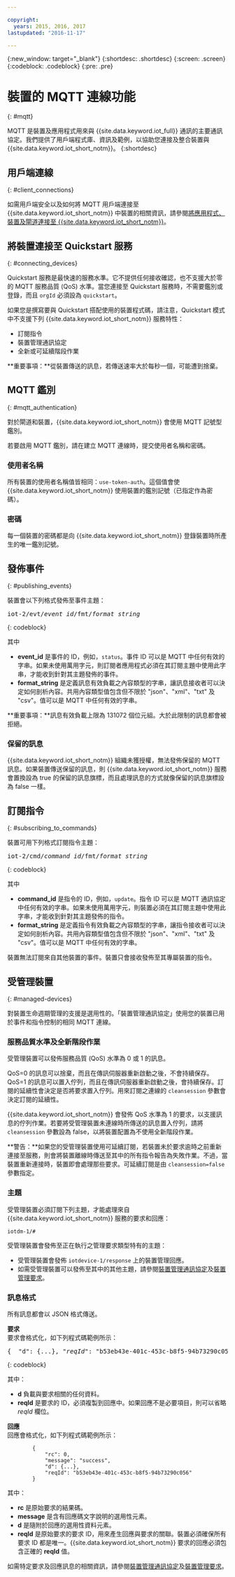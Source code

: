 ```yaml
---

copyright:
  years: 2015, 2016, 2017
lastupdated: "2016-11-17"

---
```


{:new_window: target="_blank"}
{:shortdesc: .shortdesc}
{:screen: .screen}
{:codeblock: .codeblock}
{:pre: .pre}


# 裝置的 MQTT 連線功能
{: #mqtt}

MQTT 是裝置及應用程式用來與 {{site.data.keyword.iot_full}} 通訊的主要通訊協定。我們提供了用戶端程式庫、資訊及範例，以協助您連接及整合裝置與 {{site.data.keyword.iot_short_notm}}。
{:shortdesc}

## 用戶端連線
{: #client_connections}

如需用戶端安全以及如何將 MQTT 用戶端連接至 {{site.data.keyword.iot_short_notm}} 中裝置的相關資訊，請參閱[將應用程式、裝置及閘道連接至 {{site.data.keyword.iot_short_notm}}](../reference/security/connect_devices_apps_gw.html)。


## 將裝置連接至 Quickstart 服務
{: #connecting_devices}

Quickstart 服務是最快速的服務水準。它不提供任何接收確認，也不支援大於零的 MQTT 服務品質 (QoS) 水準。當您連接至 Quickstart 服務時，不需要鑑別或登錄，而且 `orgId` 必須設為 `quickstart`。

如果您是撰寫要與 Quickstart 搭配使用的裝置程式碼，請注意，Quickstart 模式中不支援下列 {{site.data.keyword.iot_short_notm}} 服務特性：

-  訂閱指令
-  裝置管理通訊協定
-  全新或可延續階段作業

**重要事項：**從裝置傳送的訊息，若傳送速率大於每秒一個，可能遭到捨棄。


## MQTT 鑑別
{: #mqtt_authentication}

對於閘道和裝置，{{site.data.keyword.iot_short_notm}} 會使用 MQTT 記號型鑑別。

若要啟用 MQTT 鑑別，請在建立 MQTT 連線時，提交使用者名稱和密碼。

### 使用者名稱

所有裝置的使用者名稱值皆相同：`use-token-auth`。這個值會使 {{site.data.keyword.iot_short_notm}} 使用裝置的鑑別記號（已指定作為密碼）。

### 密碼

每一個裝置的密碼都是向 {{site.data.keyword.iot_short_notm}} 登錄裝置時所產生的唯一鑑別記號。

## 發佈事件
{: #publishing_events}

裝置會以下列格式發佈至事件主題：

<pre class="pre">iot-2/evt/<var class="keyword varname">event_id</var>/fmt/<var class="keyword varname">format_string</var></pre>
{: codeblock}

其中

-  **event_id** 是事件的 ID，例如，`status`。事件 ID 可以是 MQTT 中任何有效的字串。如果未使用萬用字元，則訂閱者應用程式必須在其訂閱主題中使用此字串，才能收到針對其主題發佈的事件。
-  **format_string** 是定義訊息有效負載之內容類型的字串，讓訊息接收者可以決定如何剖析內容。共用內容類型值包含但不限於 "json"、"xml"、"txt" 及 "csv"。值可以是 MQTT 中任何有效的字串。

**重要事項：**訊息有效負載上限為 131072 個位元組。大於此限制的訊息都會被拒絕。

### 保留的訊息
{{site.data.keyword.iot_short_notm}} 組織未獲授權，無法發佈保留的 MQTT 訊息。如果裝置傳送保留的訊息，則 {{site.data.keyword.iot_short_notm}} 服務會置換設為 true 的保留的訊息旗標，而且處理訊息的方式就像保留的訊息旗標設為 false 一樣。


## 訂閱指令
{: #subscribing_to_commands}

裝置可用下列格式訂閱指令主題：

<pre class="pre">iot-2/cmd/<var class="keyword varname">command_id</var>/fmt/<var class="keyword varname">format_string</var></pre>
{: codeblock}

其中
 - **command_id** 是指令的 ID，例如，`update`。指令 ID 可以是 MQTT 通訊協定中任何有效的字串。如果未使用萬用字元，則裝置必須在其訂閱主題中使用此字串，才能收到針對其主題發佈的指令。
 - **format_string** 是定義指令有效負載之內容類型的字串，讓指令接收者可以決定如何剖析內容。共用內容類型值包含但不限於 "json"、"xml"、"txt" 及 "csv"。值可以是 MQTT 中任何有效的字串。

裝置無法訂閱來自其他裝置的事件。裝置只會接收發佈至其專屬裝置的指令。

## 受管理裝置
{: #managed-devices}

對裝置生命週期管理的支援是選用性的。「裝置管理通訊協定」使用您的裝置已用於事件和指令控制的相同 MQTT 連線。

### 服務品質水準及全新階段作業

受管理裝置可以發佈服務品質 (QoS) 水準為 0 或 1 的訊息。

QoS=0 的訊息可以捨棄，而且在傳訊伺服器重新啟動之後，不會持續保存。QoS=1 的訊息可以置入佇列，而且在傳訊伺服器重新啟動之後，會持續保存。訂閱的延續性會決定是否將要求置入佇列。用來訂閱之連線的 `cleansession` 參數會決定訂閱的延續性。  

{{site.data.keyword.iot_short_notm}} 會發佈 QoS 水準為 1 的要求，以支援訊息的佇列作業。若要將受管理裝置未連線時所傳送的訊息置入佇列，請將 `cleansession` 參數設為 false，以將裝置配置為不使用全新階段作業。

**警告：**如果您的受管理裝置使用可延續訂閱，若裝置未於要求逾時之前重新連接至服務，則會將裝置離線時傳送至其中的所有指令報告為失敗作業。不過，當裝置重新連接時，裝置即會處理那些要求。可延續訂閱是由 `cleansession=false` 參數指定。

### 主題

受管理裝置必須訂閱下列主題，才能處理來自 {{site.data.keyword.iot_short_notm}} 服務的要求和回應：

```
iotdm-1/#
```


受管理裝置會發佈至正在執行之管理要求類型特有的主題：

- 受管理裝置會發佈 `iotdevice-1/response` 上的裝置管理回應。
- 如需受管理裝置可以發佈至其中的其他主題，請參閱[裝置管理通訊協定](device_mgmt/index.html)及[裝置管理要求](device_mgmt/requests.html)。



### 訊息格式

所有訊息都會以 JSON 格式傳送。

**要求**  
要求會格式化，如下列程式碼範例所示：

<pre class="pre">{  "d": {...}, "<var class="keyword varname">reqId</var>": "b53eb43e-401c-453c-b8f5-94b73290c056" }</pre>
{: codeblock}

其中：

 - **d** 負載與要求相關的任何資料。
 - **reqId** 是要求的 ID，必須複製到回應中。如果回應不是必要項目，則可以省略 *reqId* 欄位。

**回應**  
回應會格式化，如下列程式碼範例所示：
```
        {
            "rc": 0,
            "message": "success",
            "d": {...},
            "reqId": "b53eb43e-401c-453c-b8f5-94b73290c056"
        }
```
其中：  
 - **rc** 是原始要求的結果碼。
 - **message** 是含有回應碼文字說明的選用性元素。
 - **d** 是隨附於回應的選用性資料元素。
 - **reqId** 是原始要求的要求 ID，用來產生回應與要求的關聯。裝置必須確保所有要求 ID 都是唯一。{{site.data.keyword.iot_short_notm}} 要求的回應必須包含正確的 **reqId** 值。

如需特定要求及回應訊息的相關資訊，請參閱[裝置管理通訊協定](device_mgmt/index.html)及[裝置管理要求](device_mgmt/requests.html)。
